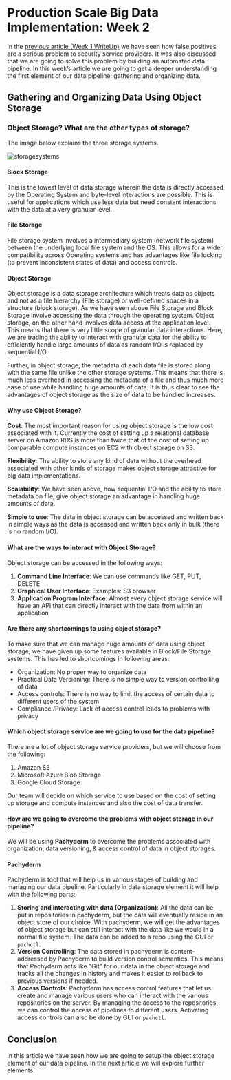 # Production Scale Big Data Implementation: Week 2

In the [previous article (Week 1 WriteUp)](https://github.com/kalyansashank/prod-scale-big-data/blob/master/Week%201%20WriteUp.md) we have seen how false positives are a serious problem to security service providers. It was also discussed that we are going to solve this problem by building an automated data pipeline. In this week’s article we are going to get a deeper understanding the first element of our data pipeline: gathering and organizing data.

## Gathering and Organizing Data Using Object Storage

### Object Storage? What are the other types of storage?
The image below explains the three storage systems.

![storagesystems](https://www.emc.com/content/dam/uwaem/production-design-assets/en/sdsaemmodule/images/ecs-object-storage-the-3-pillars-of-modern-enterprise-data-storage.gif)

#### Block Storage
This is the lowest level of data storage wherein the data is directly accessed by the Operating System and byte-level interactions are possible. This is useful for applications which use less data but need constant interactions with the data at a very granular level.

#### File Storage
File storage system involves a intermediary system (network file system) between the underlying local file system and the OS. This allows for a wider compatibility across Operating systems and has advantages like file locking (to prevent inconsistent states of data) and access controls.

#### Object Storage
Object storage is a data storage architecture which treats data as objects and not as a file hierarchy (File storage) or well-defined spaces in a structure (block storage). As we have seen above File Storage and Block Storage involve accessing the data through the operating system. Object storage, on the other hand involves data access at the application level. This means that there is very little scope of granular data interactions. Here, we are trading the ability to interact with granular data for the ability to efficiently handle large amounts of data as random I/O is replaced by sequential I/O. 

Further, in object storage, the metadata of each data file is stored along with the same file unlike the other storage systems. This means that there is much less overhead in accessing the metadata of a file and thus much more ease of use while handling huge amounts of data. It is thus clear to see the advantages of object storage as the size of data to be handled increases. 

#### Why use Object Storage?
**Cost**: The most important reason for using object storage is the low cost associated with it. Currently the cost of setting up a relational database server on Amazon RDS is more than twice that of the cost of setting up comparable compute instances on EC2 with object storage on S3.

**Flexibility**: The ability to store any kind of data without the overhead associated with other kinds of storage makes object storage attractive for big data implementations.

**Scalability**: We have seen above, how sequential I/O and the ability to store metadata on file, give object storage an advantage in handling huge amounts of data.

**Simple to use**: The data in object storage can be accessed and written back in simple ways as the data is accessed and written back only in bulk (there is no random I/O).

#### What are the ways to interact with Object Storage?
Object storage can be accessed in the following ways:
1. **Command Line Interface**: We can use commands like GET, PUT, DELETE
2. **Graphical User Interface**: Examples: S3 browser
3. **Application Program Interface**: Almost every object storage service will have an API that can directly interact with the data from within an application

#### Are there any shortcomings to using object storage?
To make sure that we can manage huge amounts of data using object storage, we have given up some features available in Block/File Storage systems. This has led to shortcomings in following areas:
- Organization: No proper way to organize data
- Practical Data Versioning: There is no simple way to version controlling of data
- Access controls: There is no way to limit the access of certain data to different users of the system
- Compliance /Privacy: Lack of access control leads to problems with privacy

#### Which object storage service are we going to use for the data pipeline?
There are a lot of object storage service providers, but we will choose from the following:
1. Amazon S3
2. Microsoft Azure Blob Storage
3. Google Cloud Storage

Our team will decide on which service to use based on the cost of setting up storage and compute instances and also the cost of data transfer.

#### How are we going to overcome the problems with object storage in our pipeline?
We will be using **Pachyderm** to overcome the problems associated with organization, data versioning, & access control of data in object storages.

#### Pachyderm

Pachyderm is tool that will help us in various stages of building and managing our data pipeline. Particularly in data storage element it will help with the following parts:

1. **Storing and interacting with data (Organization)**: All the data can be put in repositories in pachyderm, but the data will eventually reside in an object store of our choice. With pachyderm, we will get the advantages of object storage but can still interact with the data like we would in a normal file system. The data can be added to a repo using the GUI or ```pachctl```.
2. **Version Controlling**: The data stored in pachyderm is content-addressed by Pachyderm to build version control semantics. This means that Pachyderm acts like "Git" for our data in the object storage and tracks all the changes in history and makes it easier to rollback to previous versions if needed.
3. **Access Controls**: Pachyderm has access control features that let us create and manage various users who can interact with the various repositories on the server. By managing the access to the repositories, we can control the access of pipelines to different users. Activating access controls can also be done by GUI or ```pachctl```.

## Conclusion

In this article we have seen how we are going to setup the object storage element of our data pipeline. In the next article we will explore further elements.